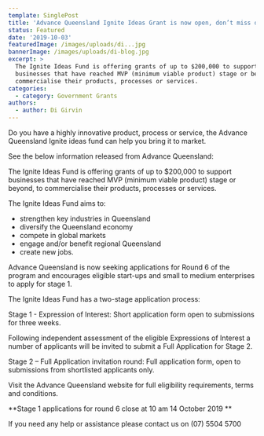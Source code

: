 ```yaml
---
template: SinglePost
title: 'Advance Queensland Ignite Ideas Grant is now open, don’t miss out!'
status: Featured
date: '2019-10-03'
featuredImage: /images/uploads/di...jpg
bannerImage: /images/uploads/di-blog.jpg
excerpt: >
  The Ignite Ideas Fund is offering grants of up to $200,000 to support
  businesses that have reached MVP (minimum viable product) stage or beyond, to
  commercialise their products, processes or services.
categories:
  - category: Government Grants
authors:
  - author: Di Girvin
---
```

Do you have a highly innovative product, process or service, the Advance Queensland Ignite ideas fund can help you bring it to market.

See the below information released from Advance Queensland:

The Ignite Ideas Fund is offering grants of up to $200,000 to support businesses that have reached MVP (minimum viable product) stage or beyond, to commercialise their products, processes or services.

The Ignite Ideas Fund aims to:

* strengthen key industries in Queensland
* diversify the Queensland economy
* compete in global markets
* engage and/or benefit regional Queensland
* create new jobs.

Advance Queensland is now seeking applications for Round 6 of the program and encourages eligible start-ups and small to medium enterprises to apply for stage 1.

The Ignite Ideas Fund has a two-stage application process:

Stage 1 - Expression of Interest: Short application form open to submissions for three weeks.

Following independent assessment of the eligible Expressions of Interest a number of applicants will be invited to submit a Full Application for Stage 2.

Stage 2 – Full Application invitation round: Full application form, open to submissions from shortlisted applicants only.

Visit the Advance Queensland website for full eligibility requirements, terms and conditions.

**Stage 1 applications for round 6 close at 10 am 14 October 2019
**

If you need any help or assistance please contact us on (07) 5504 5700

